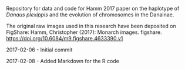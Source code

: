 Repository for data and code for Hamm 2017 paper on the haplotype of *Danaus plexippis* and the evolution of chromosomes in the Danainae.

The original raw images used in this research have been deposited on FigShare:
Hamm, Christopher (2017): Monarch images. figshare.
https://doi.org/10.6084/m9.figshare.4633390.v1

2017-02-06 - Initial commit

2017-02-08 - Added Markdown for the R code
